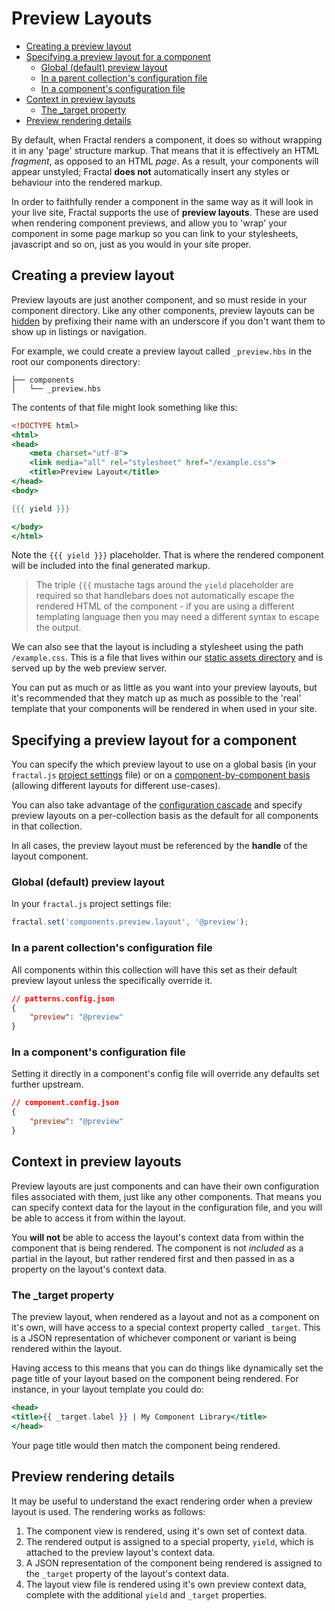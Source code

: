 # Preview Layouts

<!-- START doctoc generated TOC please keep comment here to allow auto update -->
<!-- DON'T EDIT THIS SECTION, INSTEAD RE-RUN doctoc TO UPDATE -->


- [Creating a preview layout](#creating-a-preview-layout)
- [Specifying a preview layout for a component](#specifying-a-preview-layout-for-a-component)
  - [Global (default) preview layout](#global-default-preview-layout)
  - [In a parent collection's configuration file](#in-a-parent-collections-configuration-file)
  - [In a component's configuration file](#in-a-components-configuration-file)
- [Context in preview layouts](#context-in-preview-layouts)
  - [The _target property](#the-_target-property)
- [Preview rendering details](#preview-rendering-details)

<!-- END doctoc generated TOC please keep comment here to allow auto update -->

By default, when Fractal renders a component, it does so without wrapping it in any 'page' structure markup. That means that it is effectively an HTML *fragment*, as opposed to an HTML *page*. As a result, your components will appear unstyled; Fractal **does not** automatically insert any styles or behaviour into the rendered markup.

In order to faithfully render a component in the same way as it will look in your live site, Fractal supports the use of **preview layouts**. These are used when rendering component previews, and allow you to 'wrap' your component in some page markup so you can link to your stylesheets, javascript and so on, just as you would in your site proper.

## Creating a preview layout

Preview layouts are just another component, and so must reside in your component directory. Like any other components, preview layouts can be [hidden](/docs/components/tips-and-tricks.md) by prefixing their name with an underscore if you don't want them to show up in listings or navigation.

For example, we could create a preview layout called `_preview.hbs` in the root our components directory:

```
├── components
│   └── _preview.hbs
```

The contents of that file might look something like this:

```handlebars
<!DOCTYPE html>
<html>
<head>
    <meta charset="utf-8">
    <link media="all" rel="stylesheet" href="/example.css">
    <title>Preview Layout</title>
</head>
<body>

{{{ yield }}}

</body>
</html>
```

Note the `{{{ yield }}}` placeholder. That is where the rendered component will be included into the final generated markup.

> The triple `{{{` mustache tags around the `yield` placeholder are required so that handlebars does not automatically escape the rendered HTML of the component - if you are using a different templating language then you may need a different syntax to escape the output.

We can also see that the layout is including a stylesheet using the path `/example.css`. This is a file that lives within our [static assets directory](/docs/project-settings.md#static-assets-path) and is served up by the web preview server.

You can put as much or as little as you want into your preview layouts, but it's recommended that they match up as much as possible to the 'real' template that your components will be rendered in when used in your site.

## Specifying a preview layout for a component

You can specify the which preview layout to use on a global basis (in your `fractal.js` [project settings](/docs/project-settings.md) file) or on a [component-by-component basis](/docs/components/configuration.md#preview) (allowing different layouts for different use-cases).

You can also take advantage of the [configuration cascade](/docs/configuration-files.md#configuration-inheritance) and specify preview layouts on a per-collection basis as the default for all components in that collection.

In all cases, the preview layout must be referenced by the **handle** of the layout component.

### Global (default) preview layout

In your `fractal.js` project settings file:

```js
fractal.set('components.preview.layout', '@preview');
```

### In a parent collection's configuration file

All components within this collection will have this set as their default preview layout unless the specifically override it.

```json
// patterns.config.json
{
	"preview": "@preview"
}
```
### In a component's configuration file 

Setting it directly in a component's config file will override any defaults set further upstream.

```json
// component.config.json
{
	"preview": "@preview"
}
```

## Context in preview layouts

Preview layouts are just components and can have their own configuration files associated with them, just like any other components. That means you can specify context data for the layout in the configuration file, and you will be able to access it from within the layout.

You **will not** be able to access the layout's context data from within the component that is being rendered. The component is not *included* as a partial in the layout, but rather rendered first and then passed in as a property on the layout's context data.

### The _target property

The preview layout, when rendered as a layout and not as a component on it's own, will have access to a special context property called `_target`. This is a JSON representation of whichever component or variant is being rendered within the layout.

Having access to this means that you can do things like dynamically set the page title of your layout based on the component being rendered. For instance, in your layout template you could do:

```handlebars
<head>
<title>{{ _target.label }} | My Component Library</title>
</head>
```
Your page title would then match the component being rendered.

## Preview rendering details

It may be useful to understand the exact rendering order when a preview layout is used. The rendering works as follows:

1. The component view is rendered, using it's own set of context data.
2. The rendered output is assigned to a special property, `yield`, which is attached to the preview layout's context data.
3. A JSON representation of the component being rendered is assigned to the `_target` property of the layout's context data.
4. The layout view file is rendered using it's own preview context data, complete with the additional `yield` and `_target` properties.

